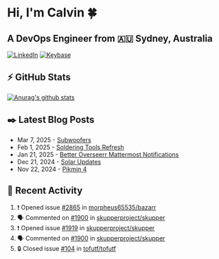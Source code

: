# Hi, I'm Calvin 🍀
## A DevOps Engineer from 🇦🇺 Sydney, Australia</h3>

[![LinkedIn](https://img.shields.io/badge/-c–bui-0077B5?style=flat-square&labelColor=0077B5&logo=LinkedIn&logoColor=white)](https://www.linkedin.com/in/c-bui/)
[![Keybase](https://img.shields.io/badge/-calvinbui-ff6f21?style=flat-square&labelColor=ff6f21&logo=Keybase&logoColor=white)](https://keybase.io/calvinbui)

<!-- https://github.com/rishavanand/github-profilinator -->
## ⚡ GitHub Stats
[![Anurag's github stats](https://github-readme-stats.vercel.app/api?username=calvinbui&count_private=true&hide_title=true)](https://github.com/anuraghazra/github-readme-stats)

<!-- https://github.com/gautamkrishnar/blog-post-workflow -->
## ✒️ Latest Blog Posts

<!-- BLOG-POST-LIST:START -->
- Mar 7, 2025 - [Subwoofers](https://calvin.me/subwoofers)
- Feb 1, 2025 - [Soldering Tools Refresh](https://calvin.me/soldering-tools-refresh)
- Jan 21, 2025 - [Better Overseerr Mattermost Notifications](https://calvin.me/better-overseerr-mattermost-notification)
- Dec 21, 2024 - [Solar Updates](https://calvin.me/solar-updates)
- Nov 22, 2024 - [Pikmin 4](https://calvin.me/pikmin-4)

<!-- BLOG-POST-LIST:END -->

## 🏃‍ Recent Activity

<!--START_SECTION:activity-->
1. ❗ Opened issue [#2865](https://github.com/morpheus65535/bazarr/issues/2865) in [morpheus65535/bazarr](https://github.com/morpheus65535/bazarr)
2. 🗣 Commented on [#1900](https://github.com/skupperproject/skupper/issues/1900#issuecomment-2695860553) in [skupperproject/skupper](https://github.com/skupperproject/skupper)
3. ❗ Opened issue [#1919](https://github.com/skupperproject/skupper/issues/1919) in [skupperproject/skupper](https://github.com/skupperproject/skupper)
4. 🗣 Commented on [#1900](https://github.com/skupperproject/skupper/issues/1900#issuecomment-2609590231) in [skupperproject/skupper](https://github.com/skupperproject/skupper)
5. 🔒 Closed issue [#104](https://github.com/tofutf/tofutf/issues/104) in [tofutf/tofutf](https://github.com/tofutf/tofutf)
<!--END_SECTION:activity-->
